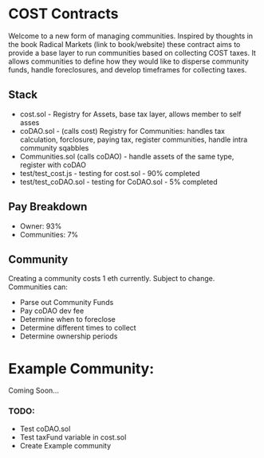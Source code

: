 # COST Contracts

Welcome to a new form of managing communities. Inspired by thoughts in the book Radical Markets (link to book/website) these contract aims to provide a base layer to run communities based on collecting COST taxes. It allows communities to define how they would like to disperse community funds, handle foreclosures, and develop timeframes for collecting taxes. 

## Stack
* cost.sol - Registry for Assets, base tax layer, allows member to self asses
* coDAO.sol - (calls cost) Registry for Communities: handles tax calculation, forclosure, paying tax, register communities, handle intra community sqabbles
* Communities.sol (calls coDAO) - handle assets of the same type, register with coDAO
* test/test_cost.js - testing for cost.sol - 90% completed
* test/test_coDAO.sol - testing for CoDAO.sol - 5% completed


## Pay Breakdown
* Owner:      93%
* Communities: 7%

## Community
Creating a community costs 1 eth currently. Subject to change.
Communities can: 
- Parse out Community Funds
- Pay coDAO dev fee 
- Determine when to foreclose
- Determine different times to collect
- Determine ownership periods

# Example Community:
Coming Soon...

### TODO:
* Test coDAO.sol
* Test taxFund variable in cost.sol
* Create Example community
